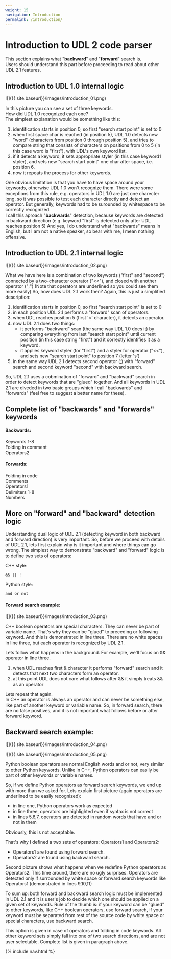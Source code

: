 ```yaml
---
weight: 15
navigation: Introduction
permalink: /introduction/
---
```


Introduction to UDL 2 code parser
=================================

This section explains what "__backward__" and "__forward__" search is.    
Users should understand this part before proceeding to read about other UDL 2.1 features.


## Introduction to UDL 1.0 internal logic

![]({{ site.baseurl}}/images/introduction_01.png)


In this picture you can see a set of three keywords.   
How did UDL 1.0 recognized each one?    
The simplest explanation would be something like this:

1. identification starts in position 0, so first "search start point" is set to 0
1. when first space char is reached (in position 5), UDL 1.0 detects new "word" (characters from position 0 through position 5), and tries to compare string that consists of characters on positions from 0 to 5 (in this case word is "first"), with UDL's own keyword list.
1. if it detects a keyword, it sets appropriate styler (in this case keyword1 styler), and sets new "search start point" one char after space, i.e. position 6.
1. now it repeats the process for other keywords.


One obvious limitation is that you have to have space around your keywords, otherwise UDL 1.0 won't recognize them.
There were some exceptions from this rule, e.g. operators in UDL 1.0 are just one charecter long,
so it was possible to test each character directly and detect an operator. But generally, keywords had to be
surounded by whitespace to be correctly recognized.   
I call this aproach "__backwards__" detection, because keywords are detected in backward direction
(e.g. keyword "first" is detected only after UDL reaches position 5)
And yes, I do understand what "backwards" means in English, but I am not a native speaker, so bear with me,
I mean nothing offensive.

## Introduction to UDL 2.1 internal logic

![]({{ site.baseurl}}/images/introduction_02.png)

What we have here is a combination of two keywords ("first" and "second") connected by a two-character operator ("<<"), and closed with another operator (";") (Note that operators are underlined so you could see them more easily)
So, how does UDL 2.1 work then?
Again, this is just a simplified description:

1. identification starts in position 0, so first "search start point" is set to 0
1. in each position UDL 2.1 performs a "forward" scan of operators.
1. when UDL reaches position 5 (first '<' character), it detects an operator.
1. now UDL 2.1 does two things:
    - it performs "backward" scan (the same way UDL 1.0 does it) by comparing everything from
    last "search start point" until current position (in this case string "first")
    and it correctly identifies it as a keyword.
    - it applies keyword styler (for "first") and a styler for operator ("<<"),
    and sets new "search start point" to position 7 (letter 's')
1. in the same way UDL 2.1 detects second operator (;) with "forward" search and second keyword
"second" with backward search.

So, UDL 2.1 uses a cobmination of "forward" and "backward" search in order to detect keywords that are
"glued" together. And all keywords in UDL 2.1 are diveded in two basic groups which
I call "backwards" and "forwards" (feel free to suggest a better name for these).

## Complete list of "backwards" and "forwards" keywords

#### Backwards:
Keywords 1-8           
Folding in comment     
Operators2             

#### Forwards:
Folding in code    
Comments           
Operators1         
Delimiters 1-8     
Numbers            

## More on "forward" and "backward" detection logic

Understanding dual logic of UDL 2.1 (detecting keyword in both backward and forward direction) is very important.
So, before we proceed with details of UDL 2.1, lets first explain why is it important and where things can go wrong.
The simplest way to demonstrate "backward" and "forward" logic is to define two sets of operators:

C++ style:

    && || !

Python style:

    and or not


#### Forward search example:

![]({{ site.baseurl}}/images/introduction_03.png)

C++ boolean operators are special characters. They can never be part of variable name.
That's why they can be "glued" to preceding or following keyword. And this is demonstrated in line three.
There are no white spaces in line three, but each operator is recognized by UDL 2.1.

Lets follow what happens in the background. For example, we'll focus on && operator in line three.

1. when UDL reaches first & character it performs "forward" search and it detects that
next two characters form an operator.
1. at this point UDL does not care what follows after && it simply treats && as an operator

Lets repeat that again.     
In C++ an operator is always an operator and can never be something else,
like part of another keyword or variable name. So, in forward search, there are no false positives,
and it is not important what follows before or after forward keyword.


## Backward search example:

![]({{ site.baseurl}}/images/introduction_04.png)

![]({{ site.baseurl}}/images/introduction_05.png)


Python boolean operators are normal English words and or not, very similar to other Python keywords.
Unlike in C++, Python operators can easily be part of other keywords or variable names.

So, if we define Python operators as forward search keywords, we end up with more than we asked for.
Lets explain first picture (again operators are underlined to be easily recognized):

- in line one, Python operators work as expected
- in line three, operators are highlighted even if syntax is not correct
- in lines 5,6,7, operators are detected in random words that have and or not in them

Obviously, this is not acceptable.

That's why I defined a two sets of operators: Operators1 and Operators2:

- Operators1 are found using forward search.
- Operators2 are found using backward search.

Second picture shows what happens when we redefine Python operators as Operators2.
This time around, there are no ugly surprises. Operators are detected only if surrounded by white space or
forward search keywords like Operators1 (demonstrated in lines 9,10,11)

To sum up: both forward and backward search logic must be implemented in UDL 2.1 and it is user's job to
decide which one should be applied on a given set of keywords.
Rule of the thumb is: if your keyword can be "glued" to other keywords,
like C++ boolean operators, use forward search, if your keyword must be separated from rest of the
source code by white space or special characters, use backward search.

This option is given in case of operators and folding in code keywords.
All other keyword sets simply fall into one of two search directions, and are not user selectable.
Complete list is given in paragraph above.

{% include nav.html %}
